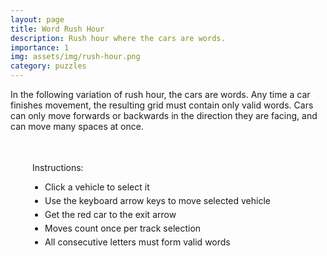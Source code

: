 ```yaml
---
layout: page
title: Word Rush Hour
description: Rush hour where the cars are words.
importance: 1
img: assets/img/rush-hour.png
category: puzzles
---
```


In the following variation of rush hour, the cars are words. Any time a car finishes movement, the resulting grid must contain only valid 
words. Cars can only move forwards or backwards in the direction they are facing, and can move many spaces at once.


<html>
<head>
   <title>Word Rush Hour</title>
   <style>
       #all-games-container {
           display: flex;
           flex-direction: column;
           gap: 30px;
           padding: 20px;
       }

       .game-instance {
           margin-left: 20px;
           border: none;
           padding: 20px;
           border-radius: 8px;
           background-color: #f8f8f8;
           box-shadow: 0 2px 8px rgba(0,0,0,0.1);
           outline: none;
       }

       .game-instance h3 {
           margin: 0 0 15px 0;
           font-size: 24px;
           color: #333;
       }

       .game-instance:not(:last-child)::after {
           content: '';
           display: block;
           height: 1px;
           background: linear-gradient(to right, transparent, #ccc, transparent);
           margin-top: 20px;
       }

       .game-board {
           display: grid;
           gap: 2px;
           padding: 10px;
           background-color: #ccc;
           width: fit-content;
           border: 2px solid #333;
       }

       .cell {
           width: 50px;
           height: 50px;
           background-color: #fff;
           position: relative;
           display: flex;
           align-items: center;
           justify-content: center;
           cursor: pointer;
           font-size: 24px;
           font-family: monospace;
           border-top: 2px solid #333;
           border-left: 2px solid #333;
       }

        .vehicle-container {
            position: absolute;
            top: 0;
            left: 0;
            width: 100%;
            height: 100%;
            display: flex;
            align-items: center;
            justify-content: center;
        }

        /* Add red as another vehicle option */
        .car.vehicle-red .vehicle-container {
            background-color: #f44336;
        }

       .selected .vehicle-container {
           outline: 3px solid #fff;
           outline-offset: -3px;
           box-shadow: 0 0 10px rgba(0,0,0,0.5);
       }

       .controls {
           margin-top: 20px;
       }

       .controls button {
           padding: 8px 16px;
           font-size: 16px;
           cursor: pointer;
           background-color: #fff;
           border: 2px solid #333;
           border-radius: 4px;
       }

       .controls button:hover {
           background-color: #f0f0f0;
       }

       .instructions {
           margin: 20px 20px;
           padding: 15px;
           border-radius: 5px;
       }

       .instructions ul {
           margin: 10px 0;
           padding-left: 20px;
       }

       .instructions li {
           margin: 5px 0;
       }

       .vehicle-start .vehicle-container, .vehicle-end .vehicle-container {
            position: relative;
        }

        .vehicle-start .vehicle-container::before, .vehicle-end .vehicle-container::before {
            content: "";
            position: absolute;
            width: 100%;
            height: 100%;
            background: white;
            border-radius: inherit;
            z-index: -1;
        }

        .invalid-word {
            background-color: #ffebee;
        }
   </style>
</head>
<body>
   <div class="instructions">
       <p>Instructions:</p>
       <ul>
           <li>Click a vehicle to select it</li>
           <li>Use the keyboard arrow keys to move selected vehicle</li>
           <li>Get the red car to the exit arrow</li>
           <li>Moves count once per track selection</li>
           <li>All consecutive letters must form valid words</li>
       </ul>
   </div>

   <div id="all-games-container">
       <!-- Games will be dynamically added here -->
   </div>

   <script>
       const PUZZLE_1_WORDS = ['EAR', 'ON', 'UP', 'AT', 'TO', 'AX', 'ATOP', 'TOP', 'TEAR', 'OX'];
       const PUZZLE_2_WORDS = ['HORN', 'TIE', 'YEA', 'OR', 'OAT', 'HAT', 'NOR', 'IN', 'THORN', 'YEAR', 'RAIN', 'RAINY','TIER', 'PINT', 'PIN', 'IN', 'AT', 'IF', 'GNAT', 'BE'];
       const VALID_WORDS = new Set(PUZZLE_1_WORDS.concat(PUZZLE_2_WORDS));


       class GameInstance {
           constructor(container, initialState) {
               this.container = container;
               this.initialState = JSON.parse(JSON.stringify(initialState));
               this.gameState = JSON.parse(JSON.stringify(initialState));
               this.selectedVehicle = null;
               this.moveCount = 0;
               this.lastTrack = null;
               this.gridSize = initialState.gridSize;
               
               this.createBoard();
               this.setupEventListeners();
           }

           attachEventListeners() {
                // Clear existing listeners first
                this.container.querySelectorAll('.cell').forEach(cell => {
                    const clone = cell.cloneNode(true);
                    cell.parentNode.replaceChild(clone, cell);
                });

                // Attach new listeners
                this.container.querySelectorAll('.cell').forEach(cell => {
                    cell.addEventListener('click', (e) => this.handleCellClick(e));
                });
            }
           createBoard() {
    const board = this.container.querySelector('.game-board');
    board.innerHTML = '';
    
    // Add unique ID to board
    const boardId = `game-board-${this.container.id}`;
    board.id = boardId;
    
    const styleId = `board-style-${this.container.id}`;
    let styleEl = document.getElementById(styleId);
    if (!styleEl) {
        styleEl = document.createElement('style');
        styleEl.id = styleId;
        document.head.appendChild(styleEl);
    }
    
    styleEl.textContent = `
        #${boardId} {
            grid-template-columns: repeat(${this.gridSize.width}, 50px);
            grid-template-rows: repeat(${this.gridSize.height}, 50px);
            padding: 2px;  /* Make padding consistent and small */
            gap: 2px;
            background-color: #ccc;
        }
        
        #${boardId} .cell[data-x="${this.gridSize.width - 1}"] {
            border-right: 2px solid #333;
        }
        
        #${boardId} .cell[data-y="${this.gridSize.height - 1}"] {
            border-bottom: 2px solid #333;
        }
        
        #${boardId} .cell[data-x="${this.gridSize.width - 1}"][data-y="${this.gameState.redCar.y}"] {
            border-right: none;
        }
        
        #${boardId} .cell[data-x="${this.gridSize.width - 1}"][data-y="${this.gameState.redCar.y}"]::after {
            content: "→";
            position: absolute;
            right: -22px;
            top: 50%;
            transform: translateY(-50%);
            font-size: 20px;
            color: #333;
            font-weight: bold;
            text-shadow: 1px 1px 1px rgba(0,0,0,0.1);
        }
    `;

    styleEl.textContent += this.gameState.vehicles.map((_, index) => `
        #${boardId} .vehicle-${index}-start.horizontal .vehicle-container {
            border-radius: 25px 0 0 25px;
        }
        #${boardId} .vehicle-${index}-end.horizontal .vehicle-container {
            border-radius: 0 25px 25px 0;
        }
        #${boardId} .vehicle-${index}-start.vertical .vehicle-container {
            border-radius: 25px 25px 0 0;
        }
        #${boardId} .vehicle-${index}-end.vertical .vehicle-container {
            border-radius: 0 0 25px 25px;
        }
    `).join('\n');

    styleEl.textContent += this.gameState.vehicles.map((vehicle, index) => {
        const blueShade = Math.max(30, 65 - (index * 10));
        return `
            #${boardId} .car.vehicle-${index} .vehicle-container {
                background-color: hsl(210, 80%, ${blueShade}%);
            }
        `;
    }).join('\n');

    // Create cells
    for (let y = 0; y < this.gridSize.height; y++) {
        for (let x = 0; x < this.gridSize.width; x++) {
            const cell = document.createElement('div');
            cell.className = 'cell';
            cell.dataset.x = x;
            cell.dataset.y = y;
            board.appendChild(cell);
        }
    }

    this.placeVehicles();
    this.attachEventListeners();
}

           placeVehicles() {
               this.container.querySelectorAll('.selected').forEach(el => el.classList.remove('selected'));
               this.placeVehicle(this.gameState.redCar);
               this.gameState.vehicles.forEach(vehicle => this.placeVehicle(vehicle));
               
               if (this.selectedVehicle) {
                   this.highlightVehicle(this.selectedVehicle);
               }
           }

           validateWords() {
               // Get all letters in the grid
               const grid = Array(this.gridSize.height).fill().map(() => 
                   Array(this.gridSize.width).fill(' ')
               );

               // Fill grid with letters from vehicles
               const fillVehicleLetters = (vehicle) => {
                   for (let i = 0; i < vehicle.letters.length; i++) {
                       const x = vehicle.horizontal ? vehicle.x + i : vehicle.x;
                       const y = vehicle.horizontal ? vehicle.y : vehicle.y + i;
                       grid[y][x] = vehicle.letters[i];
                   }
               };

               fillVehicleLetters(this.gameState.redCar);
               this.gameState.vehicles.forEach(fillVehicleLetters);

               // Check rows and columns for invalid words
               let isValid = true;
               let invalidWord = '';

               // Check rows
               for (let y = 0; y < this.gridSize.height; y++) {
                   let word = '';
                   for (let x = 0; x < this.gridSize.width; x++) {
                       if (grid[y][x] !== ' ') {
                           word += grid[y][x];
                       } else if (word.length >= 2) {
                           if (!VALID_WORDS.has(word)) {
                               isValid = false;
                               invalidWord = word;
                           }
                           word = '';
                       } else {
                           word = '';
                       }
                   }
                   if (word.length >= 2 && !VALID_WORDS.has(word)) {
                       isValid = false;
                       invalidWord = word;
                   }
               }

               // Check columns
               for (let x = 0; x < this.gridSize.width; x++) {
                   let word = '';
                   for (let y = 0; y < this.gridSize.height; y++) {
                       if (grid[y][x] !== ' ') {
                           word += grid[y][x];
                       } else if (word.length >= 2) {
                           if (!VALID_WORDS.has(word)) {
                               isValid = false;
                               invalidWord = word;
                           }
                           word = '';
                       } else {
                           word = '';
                       }
                   }
                   if (word.length >= 2 && !VALID_WORDS.has(word)) {
                       isValid = false;
                       invalidWord = word;
                   }
               }

               if (!isValid) {
                   this.invalidWord = invalidWord;
               }
               return isValid;
           }

            placeVehicle(vehicle) {
                const { x, y, horizontal, letters, color } = vehicle;
                const vehicleIndex = color === 'red' ? 'red' : this.gameState.vehicles.indexOf(vehicle);
                const direction = horizontal ? 'horizontal' : 'vertical';
                const length = letters.length;

                for (let i = 0; i < length; i++) {
                    const cellX = horizontal ? x + i : x;
                    const cellY = horizontal ? y : y + i;
                    const cell = this.container.querySelector(`[data-x="${cellX}"][data-y="${cellY}"]`);

                    if (!cell) continue;

                    const vehicleContainer = document.createElement('div');
                    vehicleContainer.className = 'vehicle-container';
                    
                    cell.classList.add('car', direction, `vehicle-${vehicleIndex}`);

                    if (i === 0) {
                        cell.classList.add(`vehicle-${vehicleIndex}-start`);
                    } else if (i === length - 1) {
                        cell.classList.add(`vehicle-${vehicleIndex}-end`);
                    }

                    vehicleContainer.textContent = letters[i];
                    cell.appendChild(vehicleContainer);
                }
            }

           highlightVehicle(vehicle) {
               for (let i = 0; i < vehicle.letters.length; i++) {
                   const x = vehicle.horizontal ? vehicle.x + i : vehicle.x;
                   const y = vehicle.horizontal ? vehicle.y : vehicle.y + i;
                   const cell = this.container.querySelector(`[data-x="${x}"][data-y="${y}"]`);
                   cell.classList.add('selected');
               }
           }

            setupEventListeners() {
                // Convert global event listener to board-specific
                this.container.addEventListener('keydown', (e) => {
                    if (this.selectedVehicle) {
                        this.handleKeyPress(e);
                    }
                });

                this.container.querySelector('button').addEventListener('click', () => this.resetGame());

                // Make the container focusable
                this.container.tabIndex = 0;
            }

           handleCellClick(event) {
                const cell = event.target.closest('.cell');
                const x = parseInt(cell.dataset.x);
                const y = parseInt(cell.dataset.y);

                if (cell.classList.contains('car') || cell.classList.contains('truck')) {
                    const vehicle = this.findVehicle(x, y);
                    
                    // Check word validity before changing selection
                    if (this.selectedVehicle && !this.validateWords()) {
                        this.gameState = JSON.parse(JSON.stringify(this.initialState));
                        this.resetGame();
                        alert(`Invalid word formation: ${this.invalidWord}`);
                        this.createBoard();
                        return;
                    }
                    
                    this.selectedVehicle = vehicle;
                    this.lastTrack = null;
                    this.placeVehicles();
                    // Add this line to focus the container when selecting a vehicle
                    this.container.focus();
                }
            }

           handleKeyPress(event) {
               if (!this.selectedVehicle) return;

               if (['ArrowUp', 'ArrowDown', 'ArrowLeft', 'ArrowRight'].includes(event.key)) {
                   event.preventDefault();
               }

               let dx = 0;
               let dy = 0;

               if (this.selectedVehicle.horizontal) {
                   if (event.key === 'ArrowLeft') dx = -1;
                   if (event.key === 'ArrowRight') dx = 1;
               } else {
                   if (event.key === 'ArrowUp') dy = -1;
                   if (event.key === 'ArrowDown') dy = 1;
               }

               if (dx !== 0 || dy !== 0) {
                   if (this.canMove(this.selectedVehicle, dx, dy)) {
                       this.moveVehicle(this.selectedVehicle, dx, dy);
                       this.checkWin();
                   }
               }
           }

           findVehicle(x, y) {
               if (this.isPointInVehicle(this.gameState.redCar, x, y)) return this.gameState.redCar;
               return this.gameState.vehicles.find(v => this.isPointInVehicle(v, x, y));
           }

           isPointInVehicle(vehicle, x, y) {
               for (let i = 0; i < vehicle.letters.length; i++) {
                   const vx = vehicle.horizontal ? vehicle.x + i : vehicle.x;
                   const vy = vehicle.horizontal ? vehicle.y : vehicle.y + i;
                   if (vx === x && vy === y) return true;
               }
               return false;
           }

           canMove(vehicle, dx, dy) {
               const newX = vehicle.x + dx;
               const newY = vehicle.y + dy;

               if (newX < 0 || newY < 0) return false;
               if (vehicle.horizontal && newX + vehicle.letters.length > this.gridSize.width) return false;
               if (!vehicle.horizontal && newY + vehicle.letters.length > this.gridSize.height) return false;

               for (let i = 0; i < vehicle.letters.length; i++) {
                   const x = vehicle.horizontal ? newX + i : newX;
                   const y = vehicle.horizontal ? newY : newY + i;
                   
                   if (this.gameState.redCar !== vehicle && 
                       this.isPointInVehicle(this.gameState.redCar, x, y)) return false;
                   
                   for (const other of this.gameState.vehicles) {
                       if (other !== vehicle && this.isPointInVehicle(other, x, y)) return false;
                   }
               }

               return true;
           }

           moveVehicle(vehicle, dx, dy) {
               const currentTrack = vehicle.horizontal ? vehicle.y : vehicle.x;
               
               if (this.selectedVehicle && (this.lastTrack === null || this.lastTrack !== currentTrack)) {
                   this.moveCount++;
                   this.container.querySelector('.moves').textContent = this.moveCount;
                   this.lastTrack = currentTrack;
               }
               
               vehicle.x += dx;
               vehicle.y += dy;
               this.createBoard();
           }

           checkWin() {
               if (this.gameState.redCar.x + this.gameState.redCar.letters.length === this.gridSize.width && 
                   this.gameState.redCar.y === this.gameState.redCar.y) {
                   alert(`Congratulations! You solved the puzzle in ${this.moveCount} moves!`);
               }
           }

           resetGame() {
               this.gameState = JSON.parse(JSON.stringify(this.initialState));
               this.selectedVehicle = null;
               this.moveCount = 0;
               this.lastTrack = null;
               this.container.querySelector('.moves').textContent = this.moveCount;
               this.createBoard();
           }
       }

       async function loadBoards() {
           try {
               const initialStates = [
                     {
                       gridSize: {
                           width: 5,
                           height: 5
                       },
                       redCar: { 
                           x: 1, y: 2, horizontal: true, color: 'red',
                           letters: [' ']
                       },
                       vehicles: [
                           {x: 0, y: 1, horizontal: true, letters: ['Z']},
                           {x: 4, y: 1, horizontal: false, letters: ['Q']},
                           { x: 1, y: 0, horizontal: false, letters: ['G']},
                           { x: 3, y: 2, horizontal: false, letters: ['F']},
                           { x: 2, y: 1, horizontal: true, letters: ['P']},
                           { x: 2, y: 2, horizontal: false, letters: ['I', 'N']},
                           { x: 1, y: 4, horizontal: true, letters: ['A', 'T']}
                       ]
                    },
                   {
                       gridSize: {
                           width: 5,
                           height: 4
                       },
                       redCar: { 
                           x: 0, y: 1, horizontal: true, color: 'red',
                           letters: [' ']
                       },
                       vehicles: [
                           { x: 0, y: 0, horizontal: true, letters: ['E', 'A', 'R']},
                           { x: 1, y: 1, horizontal: false, letters: ['T']},
                           { x: 1, y: 2, horizontal: true, letters: ['O', 'N']},
                           { x: 0, y: 3, horizontal: true, letters: ['U', 'P']},
                           { x: 3, y: 1, horizontal: false, letters: ['X']}
                       ]
                    },
                    {
                       gridSize: {
                           width: 6,
                           height: 5
                       },
                       redCar: { 
                           x: 3, y: 1, horizontal: true, color: 'red',
                           letters: [' ']
                       },
                       vehicles: [
                           { x: 0, y: 0, horizontal: true, letters: ['H', 'O', 'R', 'N']},
                           { x: 2, y: 1, horizontal: true, letters: ['A']},
                           { x: 4, y: 1, horizontal: false, letters: ['O', 'R']},
                           { x: 1, y: 2, horizontal: true, letters: ['T', 'I', 'E']},
                           { x: 0, y: 3, horizontal: false, letters: ['T']},
                           { x: 2, y: 3, horizontal: true, letters: ['N']},
                           { x: 2, y: 4, horizontal: true, letters: ['Y', 'E', 'A']}
                       ]
                   }
               ];

               initialStates.forEach((state, index) => {
                   createGameInstance(state, index + 1);
               });
           } catch (error) {
               console.error('Error loading boards:', error);
           }
       }

function createGameInstance(initialState, index) {
   const container = document.createElement('div');
   container.id = `game-instance-${index}`;
   container.className = 'game-instance';
   
   const boardId = `game-board-${index}`;
   
   const gameHTML = `
       <h3>Puzzle ${index}</h3>
       <div class="game-board" id="${boardId}"></div>
       <div class="controls">
           <button>Reset</button>
           <br>
           <p>Moves: <span class="moves">0</span></p>
       </div>
   `;
   
   container.innerHTML = gameHTML;
   document.getElementById('all-games-container').appendChild(container);
   
   new GameInstance(container, initialState);
}

       loadBoards();
   </script>
</body>
</html>
